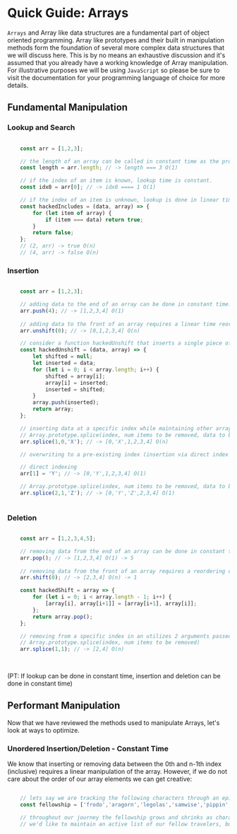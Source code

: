 


# Quick Guide: Arrays

`Arrays` and Array like data structures are a fundamental part of object oriented programming. Array like prototypes and their built in manipulation methods form the foundation of several more complex data structures that we will discuss here. This is by no means an exhaustive discussion and it's assumed that you already have a working knowledge of Array manipulation. For illustrative purposes we will be using `JavaScript` so please be sure to visit the documentation for your programming language of choice for more details. 

## Fundamental Manipulation

### Lookup and Search

~~~js

    const arr = [1,2,3];

    // the length of an array can be called in constant time as the prototype tracks number of indices.
    const length = arr.length; // -> length === 3 O(1)

    // if the index of an item is known, lookup time is constant. 
    const idx0 = arr[0]; // -> idx0 ==== 1 O(1)

    // if the index of an item is unknown, lookup is done in linear time as every element may need to be checked. 
    const hackedIncludes = (data, array) => {
        for (let item of array) {
            if (item === data) return true;
        }
        return false;
    }; 
    // (2, arr) -> true O(n)
    // (4, arr) -> false O(n)


~~~

### Insertion
 
~~~js

    const arr = [1,2,3];

    // adding data to the end of an array can be done in constant time. 
    arr.push(4); // -> [1,2,3,4] O(1)
    
    // adding data to the front of an array requires a linear time reordering of all elements in the array. 
    arr.unshift(0); // -> [0,1,2,3,4] O(n)

    // consider a function hackedUnshift that inserts a single piece of data into the front of an array to visualize the full linear iteration.
    const hackedUnshift = (data, array) => {
        let shifted = null;
        let inserted = data; 
        for (let i = 0; i < array.length; i++) { 
            shifted = array[i];
            array[i] = inserted;
            inserted = shifted;
        }
        array.push(inserted);
        return array;
    };

    // inserting data at a specific index while maintaining other array items requires a linear time reorder.
    // Array.prototype.splice(index, num items to be removed, data to be inserted)
    arr.splice(1,0,'X'); // -> [0,'X',1,2,3,4] O(n)

    // overwriting to a pre-existing index (insertion via direct index manipulation) can be done two ways in constant time as overwriting does not require reordering of the array:

    // direct indexing
    arr[1] = 'Y'; // -> [0,'Y',1,2,3,4] O(1)

    // Array.prototype.splice(index, num items to be removed, data to be inserted)
    arr.splice(2,1,'Z'); // -> [0,'Y','Z',2,3,4] O(1)
    

~~~

### Deletion
 
~~~js

    const arr = [1,2,3,4,5];

    // removing data from the end of an array can be done in constant time. 
    arr.pop(); // -> [1,2,3,4] O(1) -> 5
    
    // removing data from the front of an array requires a reordering of all elements in the array. 
    arr.shift(0); // -> [2,3,4] O(n) -> 1

    const hackedShift = array => {
        for (let i = 0; i < array.length - 1; i++) { 
            [array[i], array[i+1]] = [array[i+1], array[i]];
        };
        return array.pop();
    };

    // removing from a specific index in an utilizes 2 arguments passed to the splice method in linear time.
    // Array.prototype.splice(index, num items to be removed) 
    arr.splice(1,1); // -> [2,4] O(n)
    
    

~~~

(PT: If lookup can be done in constant time, insertion and deletion can be done in constant time)

## Performant Manipulation

Now that we have reviewed the methods used to manipulate Arrays, let's look at ways to optimize.

### Unordered Insertion/Deletion - Constant Time

We know that inserting or removing data between the 0th and n-1th index (inclusive) requires a linear manipulation of the array. However, if we do not care about the order of our array elements 
we can get creative:

~~~js

    // lets say we are tracking the following characters through an epic quest.
    const fellowship = ['frodo','aragorn','legolas','samwise','pippin', 'gandalf', 'gimli'];

    // throughout our journey the fellowship grows and shrinks as characters venture off and return with reinforcements, but we can only follow one group at a time. 
    // we'd like to maintain an active list of our fellow travelers, but time and parchment are limited. 
    
    



~~~